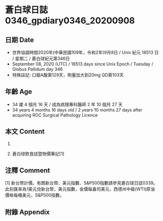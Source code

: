 [_metadata_:encoding]: - "utf-8"
[_metadata_:language]: - "zh-Hant-TW"
[_metadata_:fileformat]: - "markdown"
[_metadata_:MIME_type]: - "text/plain"
[_metadata_:markdown_version]: - "commonmark version 0.29"
[_metadata_:markdown_spec]: - "https://spec.commonmark.org/0.29/"

# 蒼白球日誌0346_gpdiary0346_20200908 #

## 日期 Date ##

* 世界協調時間2020年(中華民國109年，令和2年)9月8日 / Unix 紀元 18513 日 / 星期二 / 蒼白球紀元第346日
* September 08, 2020 (UTC) / 18513 days since Unix Epoch / Tuesday / Globus Pallidum day 346
* 特殊註記: 口服A酸第129天，劑量加大到20mg QD第103天

## 年齡 Age ##

* 34 歲 4 個月 16 天 / 成為病理專科醫師 2 年 10 個月 27 天
* 34 years 4 months 16 days old / 2 years 10 months 27 days after acquiring ROC Surgical Pathology Licence

## 本文 Content ##

1. 

    
2. 蒼白球飲食誌暨物價筆記[1]

    

## 注釋 Comment ##

[1] 新台幣計價。有關新台幣、美元指數、S&P500指數請參見蒼白球日誌0339。此刻匯率為1美元兌新台幣，美元指數，金價每盎司美元，西德州中級(WTI)原油價格每桶美元，S&P500指數。



## 附錄 Appendix ##

